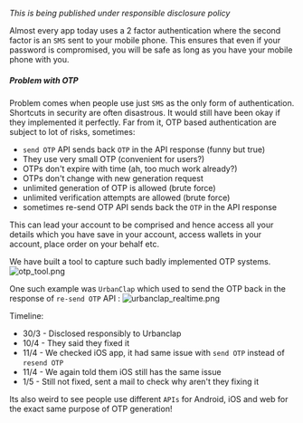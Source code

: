 
*This is being published under responsible disclosure policy*

Almost every app today uses a 2 factor authentication where the second factor is an `SMS` sent to your mobile phone. This ensures that even if your password is compromised, you will be safe as long as you have your mobile phone with you.

##### Problem with OTP 
Problem comes when people use just `SMS` as the only form of authentication. Shortcuts in security are often disastrous. It would still have been okay if they implemented it perfectly. Far from it, OTP based authentication are subject to lot of risks, sometimes:

* `send OTP` API sends back `OTP` in the API response (funny but true)
* They use very small OTP (convenient for users?)
* OTPs don't expire with time (ah, too much work already?)
* OTPs don't change with new generation request 
* unlimited generation of OTP is allowed (brute force)
* unlimited verification attempts are allowed (brute force)
* sometimes re-send OTP API sends back the `OTP` in the API response 

This can lead your account to be comprised and hence access all your details which you have save in your account, access wallets in your account, place order on your behalf etc.

We have built a tool to capture such badly implemented OTP systems. 
![otp_tool.png]({{site.baseurl}}/otp_tool.png)

One such example was `UrbanClap`  which used to send the OTP back in the response of `re-send OTP` API :
![urbanclap_realtime.png]({{site.baseurl}}/urbanclap_realtime.png)

Timeline:

* 30/3 - Disclosed responsibly to Urbanclap
* 10/4 - They said they fixed it
* 11/4 - We checked iOS app, it had same issue with `send OTP` instead of `resend OTP`
* 11/4 - We again told them iOS still has the same issue 
* 1/5 - Still not fixed, sent a mail to check why aren't they fixing it

Its also weird to see people use different `APIs` for Android, iOS and web for the exact same purpose of OTP generation!
